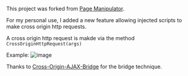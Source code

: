 This project was forked from [Page Manipulator](https://github.com/Ruud14/Page-Manipulator).

For my personal use, I added a new feature allowing injected scripts to make cross origin http requests.

A cross origin http request is makde via the method `CrossOriginHttpRequest(args)`

Example:
![image](https://user-images.githubusercontent.com/20492454/149725709-97e288bf-efca-4033-8f19-d2b3acaef513.png)

Thanks to [Cross-Origin-AJAX-Bridge](https://github.com/KJlmfe/Cross-Origin-AJAX-Bridge) for the bridge technique.
